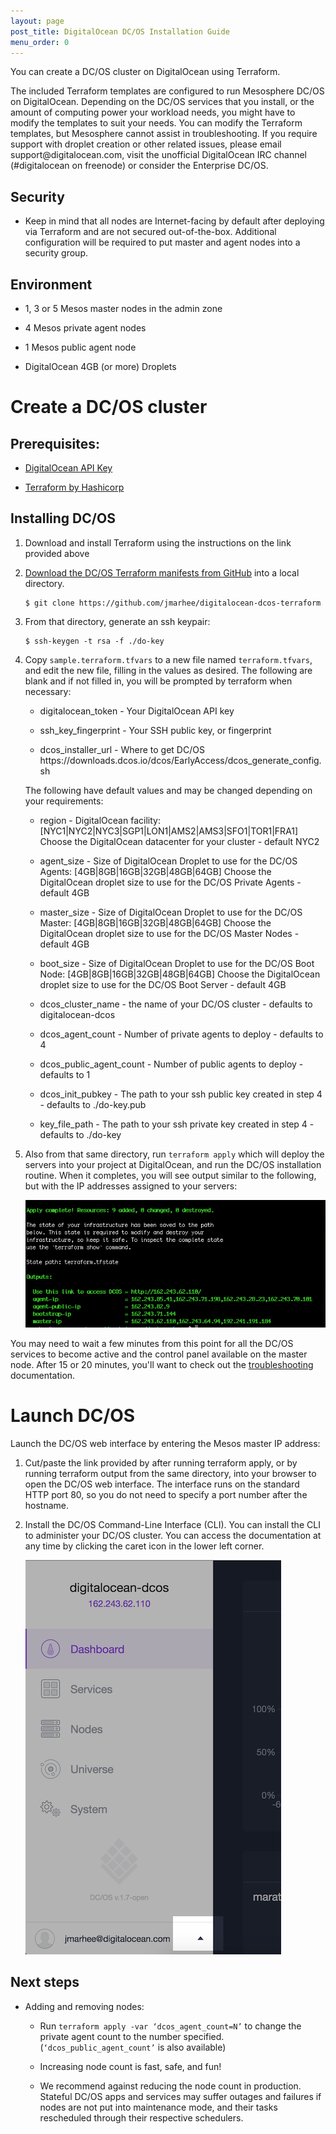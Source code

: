 ```yaml
---
layout: page
post_title: DigitalOcean DC/OS Installation Guide
menu_order: 0
---
```


<p>You can create a DC/OS cluster on DigitalOcean using Terraform.</p>

<p>The included Terraform templates are configured to run Mesosphere DC/OS on DigitalOcean. Depending on the DC/OS services that you install, or the amount of computing power your workload needs, you might have to modify the templates to suit your needs. You can modify the Terraform templates, but Mesosphere cannot assist in troubleshooting. If you require support with droplet creation or other related issues, please email support@digitalocean.com, visit the unofficial DigitalOcean IRC channel (#digitalocean on freenode) or consider the Enterprise DC/OS.</p>

<h2>Security</h2>

<ul>
<li>Keep in mind that all nodes are Internet-facing by default after deploying via Terraform and are not secured out-of-the-box. Additional configuration will be required to put master and agent nodes into a security group. </li>
</ul>

<h2>Environment</h2>

<ul>
<li><p>1, 3 or 5 Mesos master nodes in the admin zone</p></li>
<li><p>4 Mesos private agent nodes</p></li>
<li><p>1 Mesos public agent node</p></li>
<li><p>DigitalOcean 4GB (or more) Droplets</p></li>
</ul>

<h1>Create a DC/OS cluster</h1>

<h2>Prerequisites:</h2>

<ul>
<li><p><a href="https://www.digitalocean.com/help/api/">DigitalOcean API Key</a></p></li>
<li><p><a href="https://www.terraform.io/intro/getting-started/install.html">Terraform by Hashicorp</a></p></li>
</ul>

<h2>Installing DC/OS</h2>

<ol>
<li><p>Download and install Terraform using the instructions on the link provided above</p></li>
<li><p><a href="https://github.com/jmarhee/digitalocean-dcos-terraform">Download the DC/OS Terraform manifests from GitHub</a> into a local  directory.</p>

<pre><code>$ git clone https://github.com/jmarhee/digitalocean-dcos-terraform
</code></pre></li>
<li><p>From that directory, generate an ssh keypair:</p>

<pre><code>$ ssh-keygen -t rsa -f ./do-key
</code></pre></li>
<li><p>Copy <code>sample.terraform.tfvars</code> to a new file named <code>terraform.tfvars</code>, and edit the new file, filling in the values as desired. The following are blank and if not filled in, you will be prompted by terraform when necessary:</p>

<ul>
<li><p>digitalocean_token - Your DigitalOcean API key</p></li>
<li><p>ssh_key_fingerprint - Your SSH public key, or fingerprint</p></li>
<li><p>dcos_installer_url - Where to get DC/OS
https://downloads.dcos.io/dcos/EarlyAccess/dcos_generate_config.sh</p></li>
</ul>

<p>The following have default values and may be changed depending on your requirements:</p>

<ul>
<li><p>region - DigitalOcean facility: [NYC1|NYC2|NYC3|SGP1|LON1|AMS2|AMS3|SFO1|TOR1|FRA1]
Choose the DigitalOcean datacenter for your cluster - default NYC2</p></li>
<li><p>agent_size - Size of DigitalOcean Droplet to use for the DC/OS Agents: [4GB|8GB|16GB|32GB|48GB|64GB]
Choose the DigitalOcean droplet size to use for the DC/OS Private Agents - default 4GB</p></li>
<li><p>master_size - Size of DigitalOcean Droplet to use for the DC/OS Master: [4GB|8GB|16GB|32GB|48GB|64GB]
Choose the DigitalOcean droplet size to use for the DC/OS Master Nodes - default 4GB</p></li>
<li><p>boot_size - Size of DigitalOcean Droplet to use for the DC/OS Boot Node: [4GB|8GB|16GB|32GB|48GB|64GB]
Choose the DigitalOcean droplet size to use for the DC/OS Boot Server - default 4GB</p></li>
<li><p>dcos_cluster_name - the name of your DC/OS cluster - defaults to digitalocean-dcos</p></li>
<li><p>dcos_agent_count - Number of private agents to deploy - defaults to  4</p></li>
<li><p>dcos_public_agent_count - Number of public agents to deploy - defaults to 1</p></li>
<li><p>dcos_init_pubkey - The path to your ssh public key created in step 4 - defaults to ./do-key.pub</p></li>
<li><p>key_file_path - The path to your ssh private key created in step 4 - defaults to ./do-key</p></li>
</ul></li>
<li><p>Also from that same directory, run <code>terraform apply</code> which will deploy the servers into your project at DigitalOcean, and run the DC/OS installation routine. When it completes, you will see output similar to the following, but with the IP addresses assigned to your servers:</p>

<p><img src="/assets/images/digitalocean_terraform_output.png" alt="terraform apply output" /></p></li>
</ol>

<p>You may need to wait a few minutes from this point for all the DC/OS services to become active and the control panel available on the master node. After 15 or 20 minutes, you'll want to check out the <a href="../../custom/troubleshooting/">troubleshooting</a> documentation.</p>

<h1>Launch DC/OS</h1>

<p>Launch the DC/OS web interface by entering the Mesos master IP address:</p>

<ol>
<li><p>Cut/paste the link provided by after running terraform apply, or by running terraform output from the same directory, into your browser to open the DC/OS web interface. The interface runs on the standard HTTP port 80, so you do not need to specify a port number after the hostname.</p></li>
<li><p>Install the DC/OS Command-Line Interface (CLI). You can install the CLI to administer your DC/OS cluster. You can access the documentation at any time by clicking the caret icon in the lower left corner.</p>

<p><img src="/assets/images/digitalocean_help_link.png" alt="dcos help link" /></p></li>
</ol>

<h2>Next steps</h2>

<ul>
<li><p>Adding and removing nodes:</p>

<ul>
<li><p>Run <code>terraform apply -var ‘dcos_agent_count=N’</code> to change the private agent count to the number specified. (<code>‘dcos_public_agent_count’</code> is also available)</p></li>
<li><p>Increasing node count is fast, safe, and fun!</p></li>
<li><p>We recommend against reducing the node count in production. Stateful DC/OS apps and services may suffer outages and failures if nodes are not put into maintenance mode, and their tasks rescheduled through their respective schedulers.</p></li>
</ul></li>
</ul>
